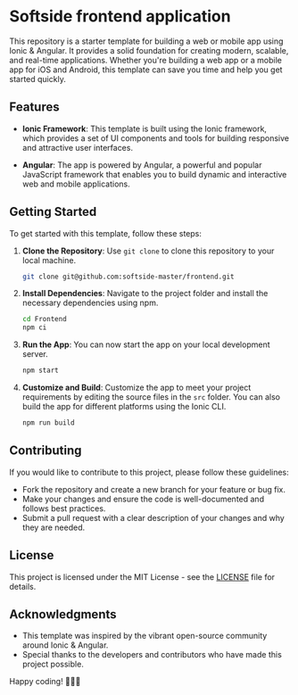 # Softside frontend application

This repository is a starter template for building a web or mobile app using Ionic & Angular. It provides a solid foundation for creating modern, scalable, and real-time applications. Whether you're building a web app or a mobile app for iOS and Android, this template can save you time and help you get started quickly.

## Features

-   **Ionic Framework**: This template is built using the Ionic framework, which provides a set of UI components and tools for building responsive and attractive user interfaces.

-   **Angular**: The app is powered by Angular, a powerful and popular JavaScript framework that enables you to build dynamic and interactive web and mobile applications.

## Getting Started

To get started with this template, follow these steps:

1. **Clone the Repository**: Use `git clone` to clone this repository to your local machine.

    ```bash
    git clone git@github.com:softside-master/frontend.git
    ```

2. **Install Dependencies**: Navigate to the project folder and install the necessary dependencies using npm.

    ```bash
    cd Frontend
    npm ci
    ```

3. **Run the App**: You can now start the app on your local development server.

    ```bash
    npm start
    ```

4. **Customize and Build**: Customize the app to meet your project requirements by editing the source files in the `src` folder. You can also build the app for different platforms using the Ionic CLI.

    ```bash
    npm run build
    ```

## Contributing

If you would like to contribute to this project, please follow these guidelines:

-   Fork the repository and create a new branch for your feature or bug fix.
-   Make your changes and ensure the code is well-documented and follows best practices.
-   Submit a pull request with a clear description of your changes and why they are needed.

## License

This project is licensed under the MIT License - see the [LICENSE](LICENSE) file for details.

## Acknowledgments

-   This template was inspired by the vibrant open-source community around Ionic & Angular.
-   Special thanks to the developers and contributors who have made this project possible.

Happy coding! 🚀🚀🚀
